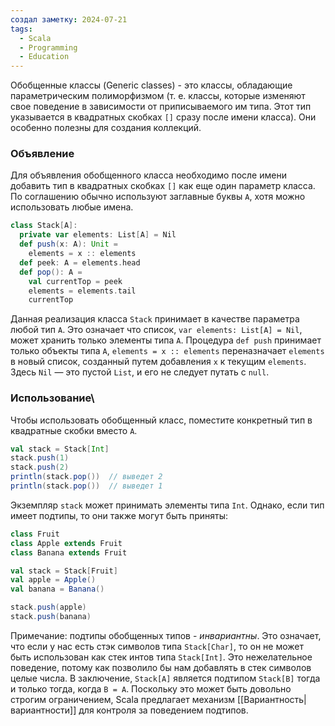 ```yaml
---
создал заметку: 2024-07-21
tags:
  - Scala
  - Programming
  - Education
---
```

Обобщенные классы (Generic classes) - это классы, обладающие параметрическим полиморфизмом (т. е. классы, которые изменяют свое поведение в зависимости от приписываемого им типа. Этот тип указывается в квадратных скобках `[]` сразу после имени класса). Они особенно полезны для создания коллекций.
### Объявление
Для объявления обобщенного класса необходимо после имени добавить тип в квадратных скобках `[]` как еще один параметр класса. По соглашению обычно используют заглавные буквы `A`, хотя можно использовать любые имена.
```scala
class Stack[A]:
  private var elements: List[A] = Nil
  def push(x: A): Unit =
    elements = x :: elements
  def peek: A = elements.head
  def pop(): A =
    val currentTop = peek
    elements = elements.tail
    currentTop
```
Данная реализация класса `Stack` принимает в качестве параметра любой тип `A`. Это означает что список, `var elements: List[A] = Nil`, может хранить только элементы типа `A`. Процедура `def push` принимает только объекты типа `A`, `elements = x :: elements` переназначает `elements` в новый список, созданный путем добавления `x` к текущим `elements`.
Здесь `Nil` — это пустой `List`, и его не следует путать с `null`.
### Использование\
Чтобы использовать обобщенный класс, поместите конкретный тип в квадратные скобки вместо `A`.
```scala
val stack = Stack[Int]
stack.push(1)
stack.push(2)
println(stack.pop())  // выведет 2
println(stack.pop())  // выведет 1
```

Экземпляр `stack` может принимать элементы типа `Int`. Однако, если тип имеет подтипы, то они также могут быть приняты:
```scala
class Fruit
class Apple extends Fruit
class Banana extends Fruit

val stack = Stack[Fruit]
val apple = Apple()
val banana = Banana()

stack.push(apple)
stack.push(banana)
```
Примечание: подтипы обобщенных типов - *инвариантны*. Это означает, что если у нас есть стэк символов типа `Stack[Char]`, то он не может быть использован как стек интов типа `Stack[Int]`. Это нежелательное поведение, потому как позволило бы нам добавлять в стек символов целые числа. В заключение, `Stack[A]` является подтипом `Stack[B]` тогда и только тогда, когда `B = A`. Поскольку это может быть довольно строгим ограничением, Scala предлагает механизм [[Вариантность|вариантности]] для контроля за поведением подтипов.
